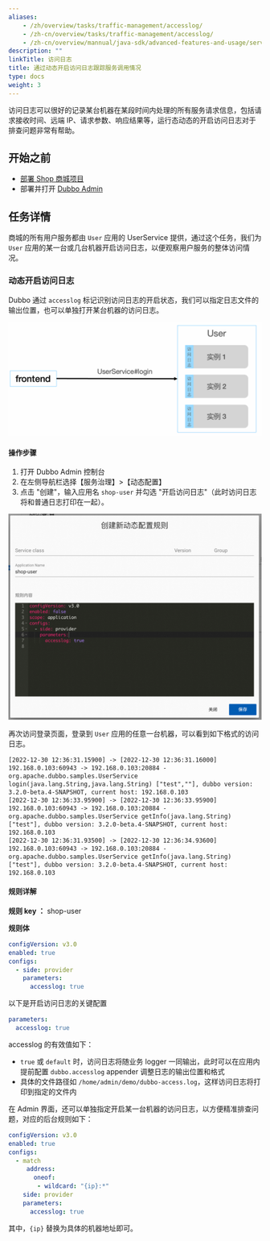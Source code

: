 ```yaml
---
aliases:
    - /zh/overview/tasks/traffic-management/accesslog/
    - /zh-cn/overview/tasks/traffic-management/accesslog/
    - /zh-cn/overview/mannual/java-sdk/advanced-features-and-usage/service/accesslog/
description: ""
linkTitle: 访问日志
title: 通过动态开启访问日志跟踪服务调用情况
type: docs
weight: 3
---
```




访问日志可以很好的记录某台机器在某段时间内处理的所有服务请求信息，包括请求接收时间、远端 IP、请求参数、响应结果等，运行态动态的开启访问日志对于排查问题非常有帮助。

## 开始之前
* [部署 Shop 商城项目](../#部署商场系统)
* 部署并打开 [Dubbo Admin](../.././../reference/admin/architecture/)

## 任务详情

商城的所有用户服务都由 `User` 应用的 UserService 提供，通过这个任务，我们为 `User` 应用的某一台或几台机器开启访问日志，以便观察用户服务的整体访问情况。

### 动态开启访问日志

Dubbo 通过 `accesslog` 标记识别访问日志的开启状态，我们可以指定日志文件的输出位置，也可以单独打开某台机器的访问日志。

![accesslog.png](/imgs/v3/tasks/accesslog/accesslog1.png)

#### 操作步骤
1. 打开 Dubbo Admin 控制台
2. 在左侧导航栏选择【服务治理】>【动态配置】
3. 点击 "创建"，输入应用名 `shop-user` 并勾选 "开启访问日志"（此时访问日志将和普通日志打印在一起）。

![Admin 访问日志设置截图](/imgs/v3/tasks/accesslog/accesslog_admin.png)

再次访问登录页面，登录到 `User` 应用的任意一台机器，可以看到如下格式的访问日志。

```text
[2022-12-30 12:36:31.15900] -> [2022-12-30 12:36:31.16000] 192.168.0.103:60943 -> 192.168.0.103:20884 - org.apache.dubbo.samples.UserService login(java.lang.String,java.lang.String) ["test",""], dubbo version: 3.2.0-beta.4-SNAPSHOT, current host: 192.168.0.103
[2022-12-30 12:36:33.95900] -> [2022-12-30 12:36:33.95900] 192.168.0.103:60943 -> 192.168.0.103:20884 - org.apache.dubbo.samples.UserService getInfo(java.lang.String) ["test"], dubbo version: 3.2.0-beta.4-SNAPSHOT, current host: 192.168.0.103
[2022-12-30 12:36:31.93500] -> [2022-12-30 12:36:34.93600] 192.168.0.103:60943 -> 192.168.0.103:20884 - org.apache.dubbo.samples.UserService getInfo(java.lang.String) ["test"], dubbo version: 3.2.0-beta.4-SNAPSHOT, current host: 192.168.0.103
```

#### 规则详解

**规则 key ：** shop-user

**规则体**

```yaml
configVersion: v3.0
enabled: true
configs:
  - side: provider
    parameters:
      accesslog: true
```

以下是开启访问日志的关键配置

```yaml
parameters:
  accesslog: true
```

accesslog 的有效值如下：
* `true` 或 `default` 时，访问日志将随业务 logger 一同输出，此时可以在应用内提前配置 `dubbo.accesslog` appender 调整日志的输出位置和格式
* 具体的文件路径如 `/home/admin/demo/dubbo-access.log`，这样访问日志将打印到指定的文件内

在 Admin 界面，还可以单独指定开启某一台机器的访问日志，以方便精准排查问题，对应的后台规则如下：

```yaml
configVersion: v3.0
enabled: true
configs:
  - match
     address:
       oneof:
        - wildcard: "{ip}:*"
    side: provider
    parameters:
      accesslog: true
```

其中，`{ip}` 替换为具体的机器地址即可。
